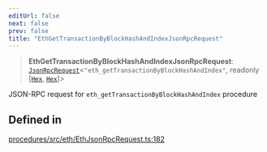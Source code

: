 ```yaml
---
editUrl: false
next: false
prev: false
title: "EthGetTransactionByBlockHashAndIndexJsonRpcRequest"
---
```


> **EthGetTransactionByBlockHashAndIndexJsonRpcRequest**: [`JsonRpcRequest`](/reference/tevm/jsonrpc/type-aliases/jsonrpcrequest/)\<`"eth_getTransactionByBlockHashAndIndex"`, readonly [[`Hex`](/reference/tevm/utils/type-aliases/hex/), [`Hex`](/reference/tevm/utils/type-aliases/hex/)]\>

JSON-RPC request for `eth_getTransactionByBlockHashAndIndex` procedure

## Defined in

[procedures/src/eth/EthJsonRpcRequest.ts:182](https://github.com/evmts/tevm-monorepo/blob/main/packages/procedures/src/eth/EthJsonRpcRequest.ts#L182)
